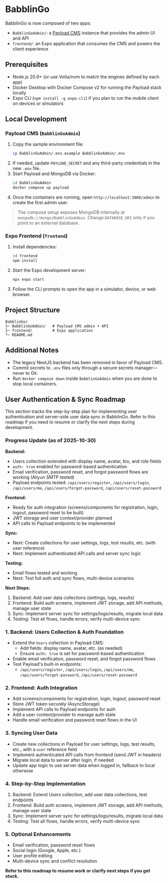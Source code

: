 # BabblinGo

BabblinGo is now composed of two apps:

- `BabblinGoAdmin/`: a [Payload CMS](https://payloadcms.com/) instance that provides the admin UI and API
- `frontend/`: an Expo application that consumes the CMS and powers the client experience

## Prerequisites

- Node.js 20.9+ (or use Volta/nvm to match the engines defined by each app)
- Docker Desktop with Docker Compose v2 for running the Payload stack locally
- Expo CLI (`npm install -g expo-cli`) if you plan to run the mobile client on devices or simulators

## Local Development

### Payload CMS (`BabblinGoAdmin`)

1. Copy the sample environment file:
	```bash
	cp BabblinGoAdmin/.env.example BabblinGoAdmin/.env
	```
2. If needed, update `PAYLOAD_SECRET` and any third-party credentials in the new `.env` file.
3. Start Payload and MongoDB via Docker:
	```bash
	cd BabblinGoAdmin
	docker compose up payload
	```
4. Once the containers are running, open `http://localhost:3000/admin` to create the first admin user.

> The compose setup exposes MongoDB internally at `mongodb://mongo/BabblinGoAdmin`. Change `DATABASE_URI` only if you point to an external database.

### Expo Frontend (`frontend`)

1. Install dependencies:
	```bash
	cd frontend
	npm install
	```
2. Start the Expo development server:
	```bash
	npx expo start
	```
3. Follow the CLI prompts to open the app in a simulator, device, or web browser.

## Project Structure

```text
BabblinGo/
├─ BabblinGoAdmin/   # Payload CMS admin + API
├─ frontend/         # Expo application
└─ README.md
```

## Additional Notes

- The legacy NestJS backend has been removed in favor of Payload CMS.
- Commit secrets to `.env` files only through a secure secrets manager—never to Git.
- Run `docker compose down` inside `BabblinGoAdmin` when you are done to stop local containers.

## User Authentication & Sync Roadmap

This section tracks the step-by-step plan for implementing user authentication and server-side user data sync in BabblinGo. Refer to this roadmap if you need to resume or clarify the next steps during development.

### Progress Update (as of 2025-10-30)
**Backend:**
- Users collection extended with display name, avatar, bio, and role fields
- `auth: true` enabled for password-based authentication
- Email verification, password reset, and forgot password flows are working (Aliyun SMTP tested)
- Payload endpoints tested: `/api/users/register`, `/api/users/login`, `/api/users/me`, `/api/users/forgot-password`, `/api/users/reset-password`

**Frontend:**
- Ready for auth integration (screens/components for registration, login, logout, password reset to be built)
- JWT storage and user context/provider planned
- API calls to Payload endpoints to be implemented

**Sync:**
- Next: Create collections for user settings, logs, test results, etc. (with user reference)
- Next: Implement authenticated API calls and server sync logic

**Testing:**
- Email flows tested and working
- Next: Test full auth and sync flows, multi-device scenarios

**Next Steps:**
1. Backend: Add user data collections (settings, logs, results)
2. Frontend: Build auth screens, implement JWT storage, add API methods, manage user state
3. Sync: Implement server sync for settings/logs/results, migrate local data
4. Testing: Test all flows, handle errors, verify multi-device sync

### 1. Backend: Users Collection & Auth Foundation
- Extend the `Users` collection in Payload CMS:
  - Add fields: display name, avatar, etc. (as needed)
  - Ensure `auth: true` is set for password-based authentication
- Enable email verification, password reset, and forgot password flows
- Test Payload's built-in endpoints:
  - `/api/users/register`, `/api/users/login`, `/api/users/me`, `/api/users/forgot-password`, `/api/users/reset-password`

### 2. Frontend: Auth Integration
- Add screens/components for registration, login, logout, password reset
- Store JWT token securely (AsyncStorage)
- Implement API calls to Payload endpoints for auth
- Add a user context/provider to manage auth state
- Handle email verification and password reset flows in the UI

### 3. Syncing User Data
- Create new collections in Payload for user settings, logs, test results, etc., with a `user` reference field
- Implement authenticated API calls from frontend (send JWT in headers)
- Migrate local data to server after login, if needed
- Update app logic to use server data when logged in, fallback to local otherwise

### 4. Step-by-Step Implementation
1. Backend: Extend Users collection, add user data collections, test endpoints
2. Frontend: Build auth screens, implement JWT storage, add API methods, manage user state
3. Sync: Implement server sync for settings/logs/results, migrate local data
4. Testing: Test all flows, handle errors, verify multi-device sync

### 5. Optional Enhancements
- Email verification, password reset flows
- Social login (Google, Apple, etc.)
- User profile editing
- Multi-device sync and conflict resolution

**Refer to this roadmap to resume work or clarify next steps if you get stuck.**

